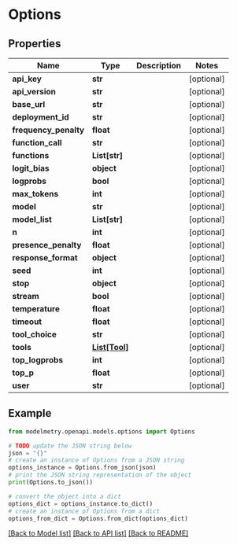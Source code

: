 # Options


## Properties

Name | Type | Description | Notes
------------ | ------------- | ------------- | -------------
**api_key** | **str** |  | [optional] 
**api_version** | **str** |  | [optional] 
**base_url** | **str** |  | [optional] 
**deployment_id** | **str** |  | [optional] 
**frequency_penalty** | **float** |  | [optional] 
**function_call** | **str** |  | [optional] 
**functions** | **List[str]** |  | [optional] 
**logit_bias** | **object** |  | [optional] 
**logprobs** | **bool** |  | [optional] 
**max_tokens** | **int** |  | [optional] 
**model** | **str** |  | [optional] 
**model_list** | **List[str]** |  | [optional] 
**n** | **int** |  | [optional] 
**presence_penalty** | **float** |  | [optional] 
**response_format** | **object** |  | [optional] 
**seed** | **int** |  | [optional] 
**stop** | **object** |  | [optional] 
**stream** | **bool** |  | [optional] 
**temperature** | **float** |  | [optional] 
**timeout** | **float** |  | [optional] 
**tool_choice** | **str** |  | [optional] 
**tools** | [**List[Tool]**](Tool.md) |  | [optional] 
**top_logprobs** | **int** |  | [optional] 
**top_p** | **float** |  | [optional] 
**user** | **str** |  | [optional] 

## Example

```python
from modelmetry.openapi.models.options import Options

# TODO update the JSON string below
json = "{}"
# create an instance of Options from a JSON string
options_instance = Options.from_json(json)
# print the JSON string representation of the object
print(Options.to_json())

# convert the object into a dict
options_dict = options_instance.to_dict()
# create an instance of Options from a dict
options_from_dict = Options.from_dict(options_dict)
```
[[Back to Model list]](../README.md#documentation-for-models) [[Back to API list]](../README.md#documentation-for-api-endpoints) [[Back to README]](../README.md)


